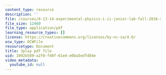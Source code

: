 ```yaml
---
content_type: resource
description: ''
file: /courses/8-13-14-experimental-physics-i-ii-junior-lab-fall-2016-spring-2017/1092b589a2f0f40f61e4e0ba5edfd84e_cP0IeaqnAjU.pdf
file_size: 12460
file_type: application/pdf
learning_resource_types: []
license: https://creativecommons.org/licenses/by-nc-sa/4.0/
ocw_type: OCWFile
resourcetype: Document
title: 3play pdf file
uid: 1092b589-a2f0-f40f-61e4-e0ba5edfd84e
video_metadata:
  youtube_id: null
---
```

